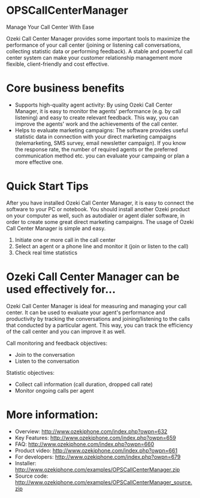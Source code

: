 OPSCallCenterManager
====================

Manage Your Call Center With Ease

Ozeki Call Center Manager provides some important tools to maximize the performance of your call center (joining or listening call conversations, collecting statistic data or performing feedback). A stable and powerful call center system can make your customer relationship management more flexible, client-friendly and cost effective.

Core business benefits
====================
- Supports high-quality agent activity: By using Ozeki Call Center Manager, it is easy to monitor the agents' performance (e.g. by call listening) and easy to create relevant feedback. This way, you can improve the agents' work and the achievements of the call center.
- Helps to evaluate marketing campaigns: The software provides useful statistic data in connection with your direct marketing campaigns (telemarketing, SMS survey, email newsletter campaign). If you know the response rate, the number of required agents or the preferred communication method etc. you can evaluate your campaing or plan a more effective one.

Quick Start Tips
====================
After you have installed Ozeki Call Center Manager, it is easy to connect the software to your PC or notebook. You should install another Ozeki product on your computer as well, such as autodialer or agent dialer software, in order to create some great direct marketing campaigns. The usage of Ozeki Call Center Manager is simple and easy.

1. Initiate one or more call in the call center
2. Select an agent or a phone line and monitor it (join or listen to the call)
3. Check real time statistics

Ozeki Call Center Manager can be used effectively for...
====================
Ozeki Call Center Manager is ideal for measuring and managing your call center. It can be used to evaluate your agent's performance and productivity by tracking the conversations and joining/listening to the calls that conducted by a particular agent. This way, you can track the efficiency of the call center and you can improve it as well.

Call monitoring and feedback objectives:
- Join to the conversation
- Listen to the conversation

Statistic objectives:
- Collect call information (call duration, dropped call rate)
- Monitor ongoing calls per agent

More information:
====================
- Overview: http://www.ozekiphone.com/index.php?owpn=632
- Key Features: http://www.ozekiphone.com/index.php?owpn=659
- FAQ: http://www.ozekiphone.com/index.php?owpn=660
- Product video: http://www.ozekiphone.com/index.php?owpn=661
- For developers: http://www.ozekiphone.com/index.php?owpn=679
- Installer: http://www.ozekiphone.com/examples/OPSCallCenterManager.zip
- Source code: http://www.ozekiphone.com/examples/OPSCallCenterManager_source.zip
